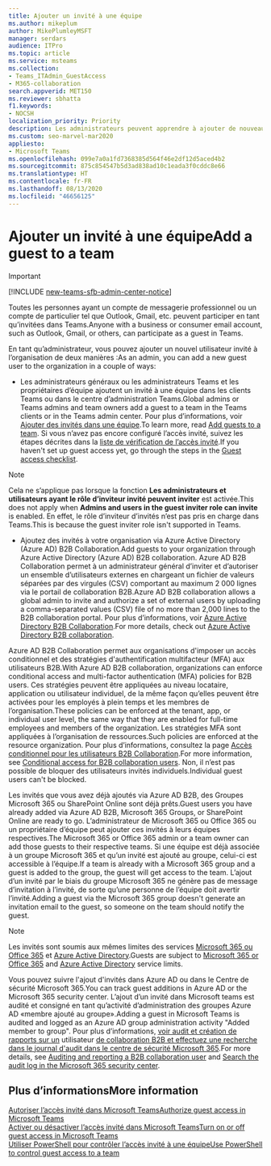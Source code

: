 ```yaml
---
title: Ajouter un invité à une équipe
ms.author: mikeplum
author: MikePlumleyMSFT
manager: serdars
audience: ITPro
ms.topic: article
ms.service: msteams
ms.collection:
- Teams_ITAdmin_GuestAccess
- M365-collaboration
search.appverid: MET150
ms.reviewer: sbhatta
f1.keywords:
- NOCSH
localization_priority: Priority
description: Les administrateurs peuvent apprendre à ajouter de nouveaux utilisateurs invités à une organisation dans le bureau et les clients Web Microsoft Teams ainsi que le portail de collaboration inter-entreprise d’Azure Active Directory.
ms.custom: seo-marvel-mar2020
appliesto:
- Microsoft Teams
ms.openlocfilehash: 099e7a0a1fd7368385d564f46e2df12d5aced4b2
ms.sourcegitcommit: 875c854547b5d3ad838ad10c1eada3f0cddc8e66
ms.translationtype: HT
ms.contentlocale: fr-FR
ms.lasthandoff: 08/13/2020
ms.locfileid: "46656125"
---
```

<a name="add-a-guest-to-a-team"></a><span data-ttu-id="316e8-103">Ajouter un invité à une équipe</span><span class="sxs-lookup"><span data-stu-id="316e8-103">Add a guest to a team</span></span>
=====================
> [!IMPORTANT]
> [!INCLUDE [new-teams-sfb-admin-center-notice](includes/new-teams-sfb-admin-center-notice.md)]

<span data-ttu-id="316e8-104">Toutes les personnes ayant un compte de messagerie professionnel ou un compte de particulier tel que Outlook, Gmail, etc. peuvent participer en tant qu’invitées dans Teams.</span><span class="sxs-lookup"><span data-stu-id="316e8-104">Anyone with a business or consumer email account, such as Outlook, Gmail, or others, can participate as a guest in Teams.</span></span>

<span data-ttu-id="316e8-105">En tant qu’administrateur, vous pouvez ajouter un nouvel utilisateur invité à l’organisation de deux manières :</span><span class="sxs-lookup"><span data-stu-id="316e8-105">As an admin, you can add a new guest user to the organization in a couple of ways:</span></span>
- <span data-ttu-id="316e8-106">Les administrateurs généraux ou les administrateurs Teams et les propriétaires d’équipe ajoutent un invité à une équipe dans les clients Teams ou dans le centre d’administration Teams.</span><span class="sxs-lookup"><span data-stu-id="316e8-106">Global admins or Teams admins and team owners add a guest to a team in the Teams clients or in the Teams admin center.</span></span> <span data-ttu-id="316e8-107">Pour plus d’informations, voir [Ajouter des invités dans une équipe](https://support.office.com/article/add-guests-to-a-team-fccb4fa6-f864-4508-bdde-256e7384a14f).</span><span class="sxs-lookup"><span data-stu-id="316e8-107">To learn more, read [Add guests to a team](https://support.office.com/article/add-guests-to-a-team-fccb4fa6-f864-4508-bdde-256e7384a14f).</span></span> <span data-ttu-id="316e8-108">Si vous n’avez pas encore configuré l’accès invité, suivez les étapes décrites dans la [liste de vérification de l’accès invité](guest-access-checklist.md).</span><span class="sxs-lookup"><span data-stu-id="316e8-108">If you haven't set up guest access yet, go through the steps in the [Guest access checklist](guest-access-checklist.md).</span></span>

> [!NOTE] 
> <span data-ttu-id="316e8-109">Cela ne s’applique pas lorsque la fonction **Les administrateurs et utilisateurs ayant le rôle d’inviteur invité peuvent inviter** est activée.</span><span class="sxs-lookup"><span data-stu-id="316e8-109">This does not apply when **Admins and users in the guest inviter role can invite** is enabled.</span></span> <span data-ttu-id="316e8-110">En effet, le rôle d’inviteur d’invités n’est pas pris en charge dans Teams.</span><span class="sxs-lookup"><span data-stu-id="316e8-110">This is because the guest inviter role isn't supported in Teams.</span></span>

- <span data-ttu-id="316e8-111">Ajoutez des invités à votre organisation via Azure Active Directory (Azure AD) B2B Collaboration.</span><span class="sxs-lookup"><span data-stu-id="316e8-111">Add guests to your organization through Azure Active Directory (Azure AD) B2B collaboration.</span></span> <span data-ttu-id="316e8-112">Azure AD B2B Collaboration permet à un administrateur général d’inviter et d’autoriser un ensemble d’utilisateurs externes en chargeant un fichier de valeurs séparées par des virgules (CSV) comportant au maximum 2 000 lignes via le portail de collaboration B2B.</span><span class="sxs-lookup"><span data-stu-id="316e8-112">Azure AD B2B collaboration allows a global admin to invite and authorize a set of external users by uploading a comma-separated values (CSV) file of no more than 2,000 lines to the B2B collaboration portal.</span></span> <span data-ttu-id="316e8-113">Pour plus d’informations, voir [Azure Active Directory B2B Collaboration](https://go.microsoft.com/fwlink/p/?linkid=826383).</span><span class="sxs-lookup"><span data-stu-id="316e8-113">For more details, check out [Azure Active Directory B2B collaboration](https://go.microsoft.com/fwlink/p/?linkid=826383).</span></span>

<span data-ttu-id="316e8-114">Azure AD B2B Collaboration permet aux organisations d'imposer un accès conditionnel et des stratégies d'authentification multifacteur (MFA) aux utilisateurs B2B.</span><span class="sxs-lookup"><span data-stu-id="316e8-114">With Azure AD B2B collaboration, organizations can enforce conditional access and multi-factor authentication (MFA) policies for B2B users.</span></span> <span data-ttu-id="316e8-115">Ces stratégies peuvent être appliquées au niveau locataire, application ou utilisateur individuel, de la même façon qu’elles peuvent être activées pour les employés à plein temps et les membres de l’organisation.</span><span class="sxs-lookup"><span data-stu-id="316e8-115">These policies can be enforced at the tenant, app, or individual user level, the same way that they are enabled for full-time employees and members of the organization.</span></span> <span data-ttu-id="316e8-116">Les stratégies MFA sont appliquées à l’organisation de ressources.</span><span class="sxs-lookup"><span data-stu-id="316e8-116">Such policies are enforced at the resource organization.</span></span> <span data-ttu-id="316e8-117">Pour plus d’informations, consultez la page [Accès conditionnel pour les utilisateurs B2B Collaboration](https://go.microsoft.com/fwlink/?linkid=857454).</span><span class="sxs-lookup"><span data-stu-id="316e8-117">For more information, see  [Conditional access for B2B collaboration users](https://go.microsoft.com/fwlink/?linkid=857454).</span></span> <span data-ttu-id="316e8-118">Non, il n’est pas possible de bloquer des utilisateurs invités individuels.</span><span class="sxs-lookup"><span data-stu-id="316e8-118">Individual guest users can't be blocked.</span></span>

<span data-ttu-id="316e8-119">Les invités que vous avez déjà ajoutés via Azure AD B2B, des Groupes Microsoft 365 ou SharePoint Online sont déjà prêts.</span><span class="sxs-lookup"><span data-stu-id="316e8-119">Guest users you have already added via Azure AD B2B, Microsoft 365 Groups, or SharePoint Online are ready to go.</span></span> <span data-ttu-id="316e8-120">L’administrateur de Microsoft 365 ou Office 365 ou un propriétaire d’équipe peut ajouter ces invités à leurs équipes respectives.</span><span class="sxs-lookup"><span data-stu-id="316e8-120">The Microsoft 365 or Office 365 admin or a team owner can add those guests to their respective teams.</span></span> <span data-ttu-id="316e8-121">Si une équipe est déjà associée à un groupe Microsoft 365 et qu’un invité est ajouté au groupe, celui-ci est accessible à l’équipe.</span><span class="sxs-lookup"><span data-stu-id="316e8-121">If a team is already with a Microsoft 365 group and a guest is added to the group, the guest will get access to the team.</span></span> <span data-ttu-id="316e8-122">L’ajout d’un invité par le biais du groupe Microsoft 365 ne génère pas de message d’invitation à l’invité, de sorte qu’une personne de l’équipe doit avertir l’invité.</span><span class="sxs-lookup"><span data-stu-id="316e8-122">Adding a guest via the Microsoft 365 group doesn't generate an invitation email to the guest, so someone on the team should notify the guest.</span></span>

> [!NOTE]
> <span data-ttu-id="316e8-123">Les invités sont soumis aux mêmes limites des services [Microsoft 365 ou Office 365](https://go.microsoft.com/fwlink/p/?linkid=282347) et [Azure Active Directory](https://go.microsoft.com/fwlink/p/?linkid=853019).</span><span class="sxs-lookup"><span data-stu-id="316e8-123">Guests are subject to  [Microsoft 365 or Office 365](https://go.microsoft.com/fwlink/p/?linkid=282347) and [Azure Active Directory](https://go.microsoft.com/fwlink/p/?linkid=853019) service limits.</span></span>

<span data-ttu-id="316e8-124">Vous pouvez suivre l'ajout d'invités dans Azure AD ou dans le Centre de sécurité Microsoft 365.</span><span class="sxs-lookup"><span data-stu-id="316e8-124">You can track guest additions in Azure AD or the Microsoft 365 security center.</span></span> <span data-ttu-id="316e8-125">L’ajout d’un invité dans Microsoft teams est audité et consigné en tant qu’activité d’administration des groupes Azure AD «membre ajouté au groupe».</span><span class="sxs-lookup"><span data-stu-id="316e8-125">Adding a guest in Microsoft Teams is audited and logged as an Azure AD group administration activity "Added member to group".</span></span> <span data-ttu-id="316e8-126">Pour plus d’informations, [voir audit et création de rapports sur un](https://go.microsoft.com/fwlink/p/?linkid=858884) utilisateur [de collaboration B2B et effectuez une recherche dans le journal d'audit dans le centre de sécurité Microsoft 365](https://support.office.com/article/Search-the-audit-log-in-the-Office-365-Security--Compliance-Center-0d4d0f35-390b-4518-800e-0c7ec95e946c).</span><span class="sxs-lookup"><span data-stu-id="316e8-126">For more details, see [Auditing and reporting a B2B collaboration user](https://go.microsoft.com/fwlink/p/?linkid=858884) and [Search the audit log in the Microsoft 365 security center](https://support.office.com/article/Search-the-audit-log-in-the-Office-365-Security--Compliance-Center-0d4d0f35-390b-4518-800e-0c7ec95e946c).</span></span>


## <a name="more-information"></a><span data-ttu-id="316e8-127">Plus d’informations</span><span class="sxs-lookup"><span data-stu-id="316e8-127">More information</span></span>

[<span data-ttu-id="316e8-128">Autoriser l’accès invité dans Microsoft Teams</span><span class="sxs-lookup"><span data-stu-id="316e8-128">Authorize guest access in Microsoft Teams</span></span>](teams-dependencies.md)</br>
[<span data-ttu-id="316e8-129">Activer ou désactiver l’accès invité dans Microsoft Teams</span><span class="sxs-lookup"><span data-stu-id="316e8-129">Turn on or off guest access in Microsoft Teams</span></span>](set-up-guests.md)</br>
[<span data-ttu-id="316e8-130">Utiliser PowerShell pour contrôler l’accès invité à une équipe</span><span class="sxs-lookup"><span data-stu-id="316e8-130">Use PowerShell to control guest access to a team</span></span>](guest-access-powershell.md)
